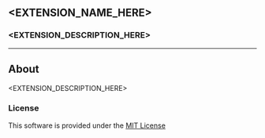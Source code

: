 ## <EXTENSION_NAME_HERE>
### <EXTENSION_DESCRIPTION_HERE>

<hr/>

## About
<EXTENSION_DESCRIPTION_HERE>

### License
This software is provided under the [MIT License](LICENSE)